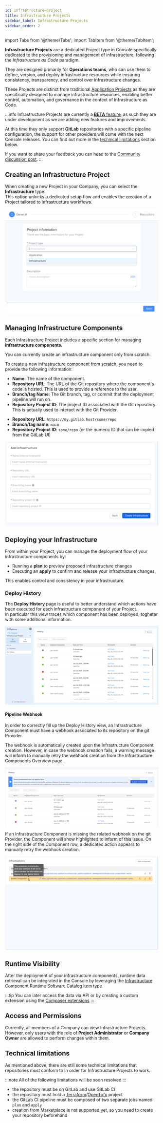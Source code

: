 ```yaml
---
id: infrastructure-project
title: Infrastructure Projects
sidebar_label: Infrastructure Projects
sidebar_order: 2
---
```


import Tabs from '@theme/Tabs';
import TabItem from '@theme/TabItem';

**Infrastructure Projects** are a dedicated Project type in Console specifically dedicated to the provisioning and management of infrastructure, following the *Infrastructure as Code* paradigm.

They are designed primarily for **Operations teams**, who can use them to define, version,
and deploy infrastructure resources while ensuring consistency, transparency, and control over infrastructure changes.

These Projects are distinct from traditional [Application Projects](/console/project-configuration/application-project.md) as they are specifically designed to manage infrastructure resources,
enabling better control, automation, and governance in the context of Infrastructure as Code.

:::info
Infrastructure Projects are currently a [**BETA** feature](/info/version_policy.md#feature-preview-and-beta), as such they are under development as we are adding new features and improvements.

At this time they only support **GitLab** repositories with a specific pipeline configuration, the support for other providers will come with the next Console releases.
You can find out more in the [technical limitations](#technical-limitations) section below.

If you want to share your feedback you can head to the [Community discussion post](https://github.com/mia-platform/community/discussions/612).
:::

## Creating an Infrastructure Project

When creating a new Project in your Company, you can select the **Infrastructure** type.  
This option unlocks a dedicated setup flow and enables the creation of a Project tailored to infrastructure workflows.

![Infrastructure Project selection](./img/infrastructure-project-selection.png)

## Managing Infrastructure Components

Each Infrastructure Project includes a specific section for managing **infrastructure components**.

You can currently create an infrastructure component only from scratch.

To create a new infrastructure component from scratch, you need to provide the following information:

- **Name**: The name of the component.  
- **Repository URL**: The URL of the Git repository where the component's code is hosted. This is used to provide a reference to the user.
- **Branch/tag Name**: The Git branch, tag, or commit that the deployment pipeline will run on.  
- **Repository Project ID**: The project ID associated with the Git repository. This is actually used to interact with the Git Provider.

<Tabs>
<TabItem value="GitLab-Example" label="GitLab" default>

- **Repository URL**: `https://my.gitlab.host/some/repo`
- **Branch/tag name**: `main`
- **Repository Project ID**: `some/repo` (or the numeric ID that can be copied from the GitLab UI)

</TabItem>
</Tabs>

![Add Infrastructure Component](./img/add-infrastructure-component.png)

## Deploying your Infrastructure

From within your Project, you can manage the deployment flow of your infrastructure components by:

- Running a **plan** to preview proposed infrastructure changes  
- Executing an **apply** to confirm and release your infrastructure changes

This enables control and consistency in your infrastructure.

### Deploy History

The **Deploy History** page is useful to better understand which actions have been executed for each infrastructure component of your Project.  
In particular this view traces which component has been deployed, togheter with some additional information.

![Infrastructure project deploy history](img/infrastructure-project-deploy-history.png)

#### Pipeline Webhook

In order to correctly fill up the Deploy History view, an Infrastructure Component must have a webhook associated to its repository on the git Provider.

The webhook is automatically created upon the Infrastructure Component creation. However, in case the webhook creation fails, a warning message will inform to manually retry the webhook creation from the Infrastructure Components Overview page.

![Pipeline webhook warning message](img/pipeline-webhook-warning.png)

If an Infrastructure Component is missing the related webhook on the git Provider, the Component will show highlighted to inform of this issue. On the right side of the Component row, a dedicated action appears to manually retry the webhook creation.

![Manually create webhook](img/webhook-manual-creation.png)

## Runtime Visibility

After the deployment of your infrastructure components, runtime data retrieval can be integrated in the Console by leveraging the [Infrastructure Component Runtime Software Catalog item type](/software-catalog/items-manifest/infrastructure-component-runtime.md).

:::tip
You can later access the data via API or by creating a custom extension using the [Composer extensions](/console/company-configuration/extensions.md#add-new-extension)
:::

## Access and Permissions

Currently, all members of a Company can view Infrastructure Projects.  
However, only users with the role of **Project Administrator** or **Company Owner** are allowed to perform changes within them.

## Technical limitations

As mentioned above, there are still some technical limitations that repositories must conform to in order for Infrastructure Projects to work.

:::note
All of the following limitations will be soon resolved
:::

- the repository must be on GitLab and use GitLab CI
- the repository must hold a [Terraform](https://www.hashicorp.com/en/products/terraform)/[OpenTofu](https://opentofu.org/) project
- the GitLab CI pipeline must be composed of two separate jobs named `plan` and `apply`
- creation from Marketplace is not supported yet, so you need to create your repository beforehand

